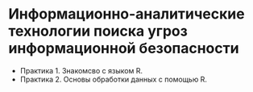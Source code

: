# Информационно-аналитические технологии поиска угроз информационной безопасности
- Практика 1. Знакомсво с языком R.
- Практика 2. Основы обработки данных с помощью R.
